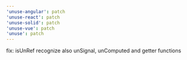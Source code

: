 ```yaml
---
'unuse-angular': patch
'unuse-react': patch
'unuse-solid': patch
'unuse-vue': patch
'unuse': patch
---
```


fix: isUnRef recognize also unSignal, unComputed and getter functions
